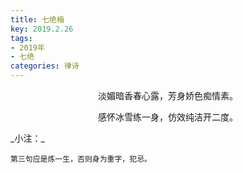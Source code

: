 ```yaml
---
title: 七绝梅
key: 2019.2.26
tags: 
- 2019年 
- 七绝
categories: 律诗
---
```


<p align="center">淡媚暗香春心露，芳身娇色痴情素。
</p>
<p align="center">感怀冰雪练一身，仿效纯洁开二度。
</p>
_小注：_

```
第三句应是炼一生，否则身为重字，犯忌。
```